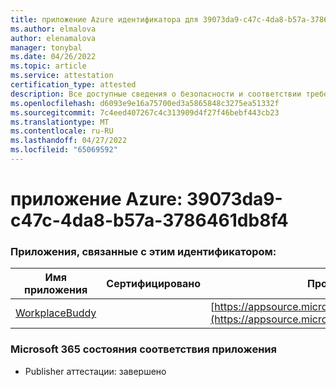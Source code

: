 ```yaml
---
title: приложение Azure идентификатора для 39073da9-c47c-4da8-b57a-3786461db8f4
ms.author: elmalova
author: elenamalova
manager: tonybal
ms.date: 04/26/2022
ms.topic: article
ms.service: attestation
certification_type: attested
description: Все доступные сведения о безопасности и соответствии требованиям для 39073da9-c47c-4da8-b57a-3786461db8f4.
ms.openlocfilehash: d6093e9e16a75700ed3a5865848c3275ea51332f
ms.sourcegitcommit: 7c4eed407267c4c313909d4f27f46bebf443cb23
ms.translationtype: MT
ms.contentlocale: ru-RU
ms.lasthandoff: 04/27/2022
ms.locfileid: "65069592"
---
```

# <a name="azure-app-id-39073da9-c47c-4da8-b57a-3786461db8f4"></a>приложение Azure: 39073da9-c47c-4da8-b57a-3786461db8f4


### <a name="apps-associated-with-this-id"></a>Приложения, связанные с этим идентификатором:
| **Имя приложения** | **Сертифицировано** | **Просмотр в AppSource** |
|--------------|---------------|-----------------------|
| [WorkplaceBuddy](../forward/WA200001238.md) |  | [https://appsource.microsoft.com/product/office/WA200001238](https://appsource.microsoft.com/product/office/WA200001238) |

### <a name="microsoft-365-app-compliance-status"></a>Microsoft 365 состояния соответствия приложения
- Publisher аттестации: завершено
